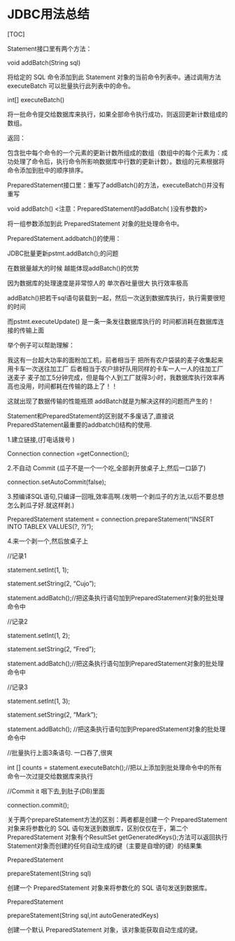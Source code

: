 #  JDBC用法总结

[TOC]

Statement接口里有两个方法：

void     addBatch(String sql)

将给定的 SQL 命令添加到此 Statement 对象的当前命令列表中。通过调用方法 executeBatch 可以批量执行此列表中的命令。

int[]     executeBatch()

​          将一批命令提交给数据库来执行，如果全部命令执行成功，则返回更新计数组成的数组。

返回：

包含批中每个命令的一个元素的更新计数所组成的数组（数组中的每个元素为：成功处理了命令后，执行命令所影响数据库中行数的更新计数）。数组的元素根据将命令添加到批中的顺序排序。

PreparedStatement接口里：重写了addBatch()的方法，executeBatch()并没有重写

void     addBatch()  <注意：PreparedStatement的addBatch( )没有参数的>

  将一组参数添加到此 PreparedStatement 对象的批处理命令中。

PreparedStatement.addbatch()的使用：

JDBC批量更新pstmt.addBatch();的问题

在数据量越大的时候 越能体现addBatch()的优势

因为数据库的处理速度是非常惊人的 单次吞吐量很大 执行效率极高

addBatch()把若干sql语句装载到一起，然后一次送到数据库执行，执行需要很短的时间

而pstmt.executeUpdate() 是一条一条发往数据库执行的 时间都消耗在数据库连接的传输上面

举个例子可以帮助理解：

我这有一台超大功率的面粉加工机，前者相当于 把所有农户袋装的麦子收集起来用卡车一次送往加工厂 后者相当于农户排好队用同样的卡车一人一人的往加工厂送麦子 麦子加工5分钟完成，但是每个人到工厂就得3小时，我数据库执行效率再高也没用，时间都耗在传输的路上了！！

这就出现了数据传输的性能瓶颈 addBatch就是为解决这样的问题而产生的！

Statement和PreparedStatement的区别就不多废话了,直接说PreparedStatement最重要的addbatch()结构的使用.

1.建立链接,(打电话拨号 )    

   Connection    connection =getConnection();

2.不自动 Commit (瓜子不是一个一个吃,全部剥开放桌子上,然后一口舔了)

connection.setAutoCommit(false);  

3.预编译SQL语句,只编译一回哦,效率高啊.(发明一个剥瓜子的方法,以后不要总想怎么剥瓜子好.就这样剥.)

PreparedStatement statement = connection.prepareStatement(“INSERT INTO TABLEX VALUES(?, ?)”);  

4.来一个剥一个,然后放桌子上

//记录1

statement.setInt(1, 1);

statement.setString(2, “Cujo”);

statement.addBatch();//把这条执行语句加到PreparedStatement对象的批处理命令中

//记录2

statement.setInt(1, 2);

statement.setString(2, “Fred”);

statement.addBatch();//把这条执行语句加到PreparedStatement对象的批处理命令中

//记录3

statement.setInt(1, 3);

statement.setString(2, “Mark”);

statement.addBatch(); //把这条执行语句加到PreparedStatement对象的批处理命令中 

//批量执行上面3条语句. 一口吞了,很爽

int [] counts = statement.executeBatch();//把以上添加到批处理命令中的所有命令一次过提交给数据库来执行 

//Commit it 咽下去,到肚子(DB)里面

connection.commit();

关于两个prepareStatement方法的区别：两者都是创建一个 PreparedStatement 对象来将参数化的 SQL 语句发送到数据库，区别仅仅在于，第二个PreparedStatement 对象有个ResultSet  getGeneratedKeys();方法可以返回执行Statement对象而创建的任何自动生成的键（主要是自增的键）的结果集

PreparedStatement

prepareStatement(String sql)

创建一个 PreparedStatement 对象来将参数化的 SQL 语句发送到数据库。

PreparedStatement

prepareStatement(String sql,int autoGeneratedKeys)

创建一个默认 PreparedStatement 对象，该对象能获取自动生成的键。